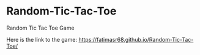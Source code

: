 # Random-Tic-Tac-Toe
Random Tic Tac Toe Game

Here is the link to the game:
https://fatimasr68.github.io/Random-Tic-Tac-Toe/
